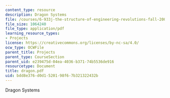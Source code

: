 ```yaml
---
content_type: resource
description: Dragon Systems
file: /courses/6-933j-the-structure-of-engineering-revolutions-fall-2001/bdd8e376d0d1520198f67b321322432b_dragon.pdf
file_size: 1064240
file_type: application/pdf
learning_resource_types:
- Projects
license: https://creativecommons.org/licenses/by-nc-sa/4.0/
ocw_type: OCWFile
parent_title: Projects
parent_type: CourseSection
parent_uid: e239475d-04ea-4036-b371-74b5536de916
resourcetype: Document
title: dragon.pdf
uid: bdd8e376-d0d1-5201-98f6-7b321322432b
---
```

Dragon Systems